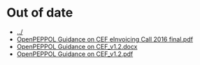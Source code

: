 # Out of date 

* [../](..)
* [OpenPEPPOL Guidance on CEF eInvoicing Call 2016 final.pdf](OpenPEPPOL%20Guidance%20on%20CEF%20eInvoicing%20Call%202016%20final.pdf)
* [OpenPEPPOL Guidance on CEF_v1.2.docx](OpenPEPPOL%20Guidance%20on%20CEF_v1.2.docx)
* [OpenPEPPOL Guidance on CEF_v1.2.pdf](OpenPEPPOL%20Guidance%20on%20CEF_v1.2.pdf)
